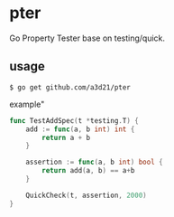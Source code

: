 # pter

Go Property Tester base on testing/quick.

## usage

```
$ go get github.com/a3d21/pter
```

example"
```go
func TestAddSpec(t *testing.T) {
	add := func(a, b int) int {
		return a + b
	}

	assertion := func(a, b int) bool {
		return add(a, b) == a+b
	}

	QuickCheck(t, assertion, 2000)
}

```